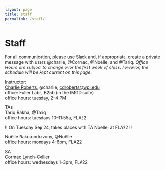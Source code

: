 ```yaml
---
layout: page
title: staff
permalink: /staff/
---
```


# Staff
For all communication, please use Slack and, if appropriate, create a private message with users @charlie, @Cormac, @Noëlle, and @Tariq. *Office Hours are subject to change over the first week of class, however, the schedule will be kept current on this page*.

Instructor:  
[Charlie Roberts](http://charlie-roberts.com), @charlie, [cdroberts@wpi.edu](mailto:cdroberts@wpi.edu)   
office: Fuller Labs, B25b (in the IMGD suite)  
office hours: tuesday, 2–4 PM  

TAs   
Tariq Rakha, @Tariq  
office hours: tuesdays 10–11:55a, FLA22  

!! On Tuesday Sep 24, takes places with TA Noelle; at FLA22 !!

Noëlle Rakotondravony, @Noëlle  
office hours: mondays 4-6pm, FLA22 

SA  
Cormac Lynch-Collier  
office hours: wednesdays 1–3pm, FLA22  
